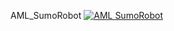 AML_SumoRobot
[![AML SumoRobot](http://img.youtube.com/vi/gYu9niBVdmw/0.jpg)](http://www.youtube.com/watch?v=gYu9niBVdmw "Demo Video")
